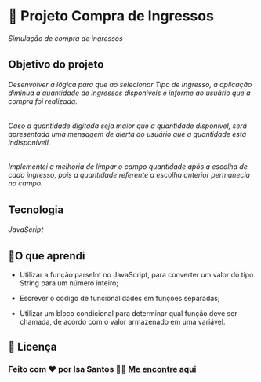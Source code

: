 # 🎫 Projeto Compra de Ingressos
###### Simulação de compra de ingressos


## Objetivo do projeto
###### Desenvolver a lógica para que ao selecionar Tipo de Ingresso, a aplicação diminua a quantidade de ingressos disponíveis e informe ao usuário que a compra foi realizada.
###### Caso a quantidade digitada seja maior que a quantidade disponível, será apresentada uma mensagem de alerta ao usuário que a quantidade está indisponívell.
###### Implementei a melhoria de limpar o campo quantidade após a escolha de cada ingresso, pois a quantidade referente a escolha anterior permanecia no campo.





## Tecnologia
###### JavaScript


## 🦉O que aprendi
* Utilizar a função parseInt no JavaScript, para converter um valor do tipo String para um número inteiro;

* Escrever o código de funcionalidades em funções separadas;

* Utilizar um bloco condicional para determinar qual função deve ser chamada, de acordo com o valor armazenado em uma variável.

## 📝 Licença
### Feito com ❤️ por Isa Santos 👋🏽 [Me encontre aqui](https://www.linkedin.com/in/isabela-siqueira-40609925/)
